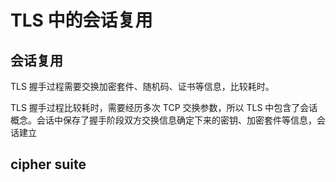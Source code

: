 # TLS 中的会话复用

## 会话复用

TLS 握手过程需要交换加密套件、随机码、证书等信息，比较耗时。

TLS 握手过程比较耗时，需要经历多次 TCP 交换参数，所以 TLS 中包含了会话概念。会话中保存了握手阶段双方交换信息确定下来的密钥、加密套件等信息，会话建立

## cipher suite
